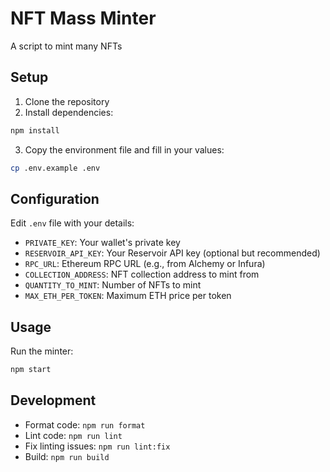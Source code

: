 # NFT Mass Minter

A script to mint many NFTs

## Setup

1. Clone the repository
2. Install dependencies:
```bash
npm install
```
3. Copy the environment file and fill in your values:
```bash
cp .env.example .env
```

## Configuration

Edit `.env` file with your details:
- `PRIVATE_KEY`: Your wallet's private key
- `RESERVOIR_API_KEY`: Your Reservoir API key (optional but recommended)
- `RPC_URL`: Ethereum RPC URL (e.g., from Alchemy or Infura)
- `COLLECTION_ADDRESS`: NFT collection address to mint from
- `QUANTITY_TO_MINT`: Number of NFTs to mint
- `MAX_ETH_PER_TOKEN`: Maximum ETH price per token

## Usage

Run the minter:
```bash
npm start
```

## Development

- Format code: `npm run format`
- Lint code: `npm run lint`
- Fix linting issues: `npm run lint:fix`
- Build: `npm run build` 